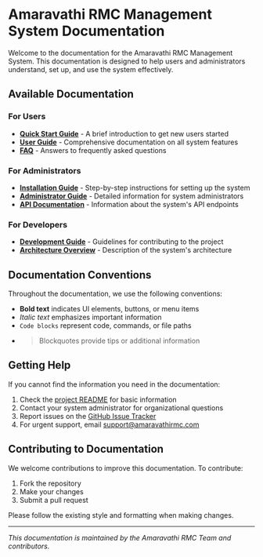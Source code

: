 # Amaravathi RMC Management System Documentation

Welcome to the documentation for the Amaravathi RMC Management System. This documentation is designed to help users and administrators understand, set up, and use the system effectively.

## Available Documentation

### For Users

- [**Quick Start Guide**](quick_start_guide.md) - A brief introduction to get new users started
- [**User Guide**](user_guide.md) - Comprehensive documentation on all system features
- [**FAQ**](faq.md) - Answers to frequently asked questions

### For Administrators

- [**Installation Guide**](installation_guide.md) - Step-by-step instructions for setting up the system
- [**Administrator Guide**](admin_guide.md) - Detailed information for system administrators
- [**API Documentation**](api_docs.md) - Information about the system's API endpoints

### For Developers

- [**Development Guide**](development_guide.md) - Guidelines for contributing to the project
- [**Architecture Overview**](architecture.md) - Description of the system's architecture

## Documentation Conventions

Throughout the documentation, we use the following conventions:

- **Bold text** indicates UI elements, buttons, or menu items
- *Italic text* emphasizes important information
- `Code blocks` represent code, commands, or file paths
- > Blockquotes provide tips or additional information

## Getting Help

If you cannot find the information you need in the documentation:

1. Check the [project README](../README.md) for basic information
2. Contact your system administrator for organizational questions
3. Report issues on the [GitHub Issue Tracker](https://github.com/teja499-tech/amaravathi-rmcms/issues)
4. For urgent support, email support@amaravathirmc.com

## Contributing to Documentation

We welcome contributions to improve this documentation. To contribute:

1. Fork the repository
2. Make your changes
3. Submit a pull request

Please follow the existing style and formatting when making changes.

---

*This documentation is maintained by the Amaravathi RMC Team and contributors.* 